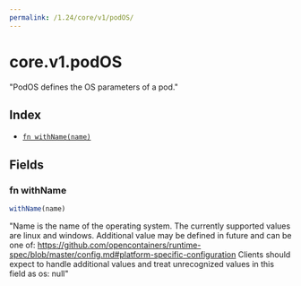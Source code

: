 ```yaml
---
permalink: /1.24/core/v1/podOS/
---
```


# core.v1.podOS

"PodOS defines the OS parameters of a pod."

## Index

* [`fn withName(name)`](#fn-withname)

## Fields

### fn withName

```ts
withName(name)
```

"Name is the name of the operating system. The currently supported values are linux and windows. Additional value may be defined in future and can be one of: https://github.com/opencontainers/runtime-spec/blob/master/config.md#platform-specific-configuration Clients should expect to handle additional values and treat unrecognized values in this field as os: null"
